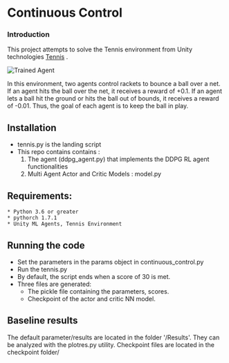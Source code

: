 [//]: # (Image References)

[image1]: https://user-images.githubusercontent.com/10624937/43851024-320ba930-9aff-11e8-8493-ee547c6af349.gif "Trained Agent"
[image2]: https://user-images.githubusercontent.com/10624937/43851646-d899bf20-9b00-11e8-858c-29b5c2c94ccc.png "Crawler"


#  Continuous Control

### Introduction

This project attempts to solve the Tennis environment from Unity technologies
 [Tennis](https://github.com/Unity-Technologies/ml-agents/blob/main/docs/Learning-Environment-Examples.md#tennis) .

![Trained Agent][image1]

In this environment, two agents control rackets to bounce a ball over a net. If an agent hits the ball over the net, it receives a reward of +0.1.
If an agent lets a ball hit the ground or hits the ball out of bounds, it receives a reward of -0.01. Thus, the goal of each agent is to keep the ball in play.

## Installation

* tennis.py is the landing script
* This repo contains contains :
	1. The agent (ddpg_agent.py) that implements the DDPG RL agent functionalities   
	2. Multi Agent Actor and Critic Models : model.py
	
## Requirements:
	* Python 3.6 or greater
	* pythorch 1.7.1
	* Unity ML Agents, Tennis Environment

## Running the code
* Set the parameters in the params object in continuous_control.py
* Run the tennis.py
* By default, the script ends when a score of 30 is met.
* Three files are generated:
	* The pickle file containing the parameters, scores. 
	* Checkpoint of the actor and critic NN model.
## Baseline results
The default parameter/results are located in the folder '/Results'. They can be analyzed with the plotres.py utility.
Checkpoint files are located in the checkpoint folder/


